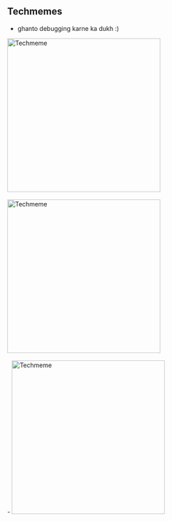 ## Techmemes

- ghanto debugging karne ka dukh :)
<image title="Techmeme" alt="Techmeme" width="350px" src="https://raw.githubusercontent.com/kiran-yadav-13/HacktoberFest/2021/assets/kiran-yadav-13_memes2.png" />

<br>
<br>
 
<image title="Techmeme" alt="Techmeme" width="350px" src="https://raw.githubusercontent.com/kiran-yadav-13/HacktoberFest/2021/assets/kiran-yadav-13_memes3.png" />

<br>
<br>
-
<image title="Techmeme" alt="Techmeme" width="350px" src="https://raw.githubusercontent.com/kiran-yadav-13/HacktoberFest/2021/assets/kiran-yadav-13-memes.mp4" />
